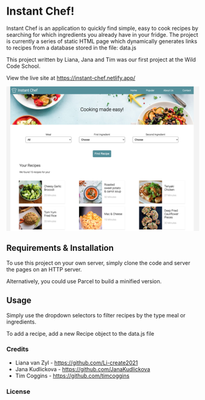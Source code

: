 # Instant Chef!
Instant Chef is an application to quickly find simple, easy to cook recipes by searching for which ingredients you already have in your fridge. The project is currently a series of static HTML page which dynamically generates links to recipes from a database stored in the file: data.js

This project written by Liana, Jana and Tim was our first project at the Wild Code School. 

View the live site at <https://instant-chef.netlify.app/>

![Screenshot of Instant Chef](images/screenshot.png)

## Requirements & Installation
To use this project on your own server, simply clone the code and server the pages on an HTTP server.

Alternatively, you could use Parcel to build a minified version.

## Usage
Simply use the dropdown selectors to filter recipes by the type meal or ingredients. 

To add a recipe, add a new Recipe object to the data.js file


### Credits
- Liana van Zyl - <https://github.com/Li-create2021>
- Jana Kudlickova - <https://github.com/JanaKudlickova>
- Tim Coggins - <https://github.com/timcoggins>


### License
